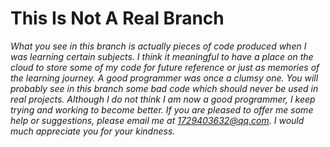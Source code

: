 # This Is Not A Real Branch
*What you see in this branch is actually pieces of code produced when I was learning certain subjects. I think it meaningful to have a place on the cloud to store some of my code for future reference or just as memories of the learning journey. A good programmer was once a clumsy one. You will probably see in this branch some bad code which should never be used in real projects. Although I do not think I am now a good programmer, I keep trying and working to become better. If you are pleased to offer me some help or suggestions, please email me at 1729403632@qq.com. I would much appreciate you for your kindness.*

